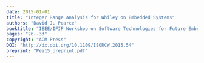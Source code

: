```yaml
---
date: 2015-01-01
title: "Integer Range Analysis for Whiley on Embedded Systems"
authors: "David J. Pearce"
booktitle: "IEEE/IFIP Workshop on Software Technologies for Future Embedded and Ubiquitous Systems (SEUS)"
pages: "26--33"
copyright: "ACM Press"
DOI: "http://dx.doi.org/10.1109/ISORCW.2015.54"
preprint: "Pea15_preprint.pdf"
---
```


